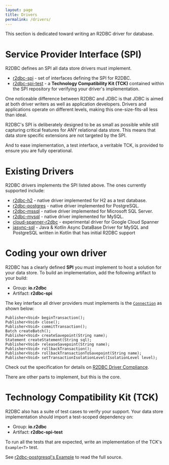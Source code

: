 ```yaml
---
layout: page
title: Drivers
permalink: /drivers/
---
```


This section is dedicated toward writing an R2DBC driver for database.

# Service Provider Interface (SPI)

R2DBC defines an SPI all data store drivers must implement.

* [r2dbc-spi](https://github.com/r2dbc/r2dbc-spi) - set of interfaces defining the SPI for R2DBC.
* [r2dbc-spi-test](https://github.com/r2dbc/r2dbc-spi/tree/master/r2dbc-spi-test) - a **Technology Compatibility Kit (TCK)** contained within the SPI repository for verifying your driver's implementation.

One noticeable difference between R2DBC and JDBC is that JDBC is aimed at both driver writers as well as application developers. Drivers and applications operate on different levels, making this one-size-fits-all less than ideal.

R2DBC's SPI is deliberately designed to be as small as possible while still capturing critical features for ANY relational data store. This means that data store specific extensions are not targeted by the SPI.

And to ease implementation, a test interface, a veritable TCK, is provided to ensure you are fully operational.

# Existing Drivers

R2DBC drivers implements the SPI listed above. The ones currently supported include:

* [r2dbc-h2](https://github.com/r2dbc/r2dbc-h2) - native driver implemented for H2 as a test database.
* [r2dbc-postgres](https://github.com/r2dbc/r2dbc-postgresql) - native driver implemented for PostgreSQL.
* [r2dbc-mssql](https://github.com/r2dbc/r2dbc-mssql) - native driver implemented for Microsoft SQL Server.
* [r2dbc-mysql](https://github.com/mirromutth/r2dbc-mysql) - native driver implemented for MySQL.
* [cloud-spanner-r2dbc](https://github.com/GoogleCloudPlatform/cloud-spanner-r2dbc) - experimental driver for Google Cloud Spanner
* [jasync-sql](https://github.com/jasync-sql/jasync-sql) - Java & Kotlin Async DataBase Driver for MySQL and PostgreSQL written in Kotlin that has initial R2DBC support


# Coding your own driver

R2DBC has a clearly defined **SPI** you must implement to host a solution for your data store. To build an implementation, add the following artifact to your build:

* Group: **io.r2dbc**
* Artifact: **r2dbc-spi**

The key interface all driver providers must implements is the [`Connection`](https://github.com/r2dbc/r2dbc-spi/blob/master/r2dbc-spi/src/main/java/io/r2dbc/spi/Connection.java) as shown below:

```
Publisher<Void> beginTransaction();
Publisher<Void> close();
Publisher<Void> commitTransaction();
Batch createBatch();
Publisher<Void> createSavepoint(String name);
Statement createStatement(String sql);
Publisher<Void> releaseSavepoint(String name);
Publisher<Void> rollbackTransaction();
Publisher<Void> rollbackTransactionToSavepoint(String name);
Publisher<Void> setTransactionIsolationLevel(IsolationLevel level);
```

Check out the specification for details on [R2DBC Driver Compliance](/spec/1.0.0.M7/spec/html/#compliance).

There are other parts to implement, but this is the core.

# Technology Compatibility Kit (TCK)

R2DBC also has a suite of test cases to verify your support. Your data store implementation should import a test-scoped dependency on:

* Group: **io.r2dbc**
* Artifact: **r2dbc-spi-test**

To run all the tests that are expected, write an implementation of the TCK's `Example<T>` test.

See [r2dbc-postgresql's Example](https://github.com/r2dbc/r2dbc-postgresql/blob/master/src/test/java/io/r2dbc/postgresql/PostgresqlExample.java) to read the full source.
